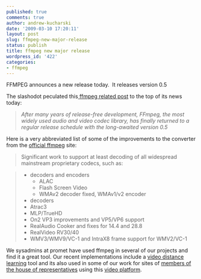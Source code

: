 ```yaml
---
published: true
comments: true
author: andrew-kucharski
date: '2009-03-10 17:20:11'
layout: post
slug: ffmpeg-new-major-release
status: publish
title: ffmpeg new major release
wordpress_id: '422'
categories:
- ffmpeg
---
```


FFMPEG announces a new release today.  It releases version 0.5

The slashodot peculated this[ ffmpeg related post](http://tech.slashdot.org/article.pl?sid=09/03/10/144222&from=rss) to the top of its news today:

> _After many years of release-free development, FFmpeg, the most widely used audio and video codec library, has finally returned to a regular release schedule with the long-awaited version 0.5_

Here is a very abbreviated list of some of the improvements to the converter from the [official ffmpeg](http://ffmpeg.org/) site:

> Significant work to support at least decoding of all widespread mainstream proprietary codecs, such as:
	
>   * decoders and encoders
>     * ALAC
>     * Flash Screen Video
>     * WMAv2 decoder fixed, WMAv1/v2 encoder
>   * decoders
>   * Atrac3
>   * MLP/TrueHD
>   * On2 VP3 improvements and VP5/VP6 support
>   * RealAudio Cooker and fixes for 14.4 and 28.8
>   * RealVideo RV30/40
>   * WMV3/WMV9/VC-1 and IntraX8 frame support for WMV2/VC-1

We sysadmins at promet have used ffmpeg in several of our projects and find it a great tool.  Our recent implementations include a [video distance learning](http://powerlearning21.com) tool and its also used in some of our work for sites of [members of the house of representatives](http://baird.house.gov.hillclips.tv/) using this [video platform](http://isupport.tv).
